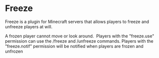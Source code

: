 # Freeze
Freeze is a plugin for Minecraft servers that allows players to freeze and unfreeze players at will.

A frozen player cannot move or look around. 
Players with the "freeze.use" permission can use the /freeze and /unfreeze commands.
Players with the "freeze.notif" permission will be notified when players are frozen and unfrozen
